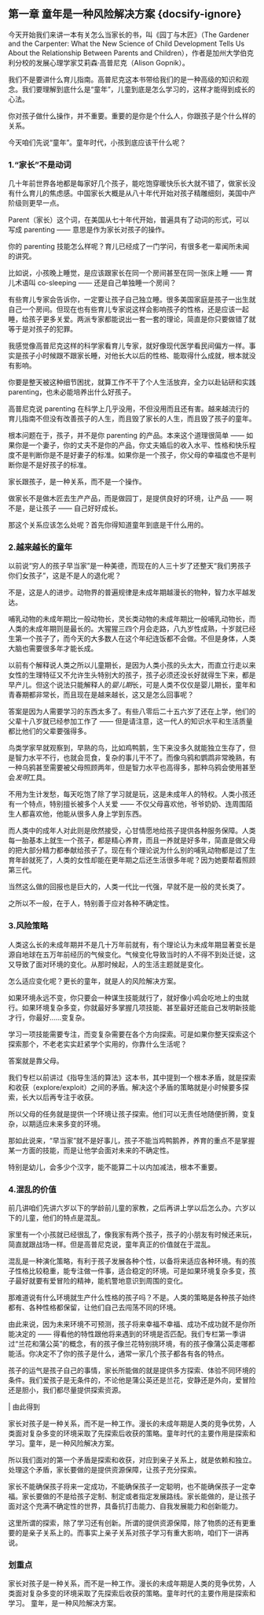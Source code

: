 ## 第一章 童年是一种风险解决方案 {docsify-ignore}

今天开始我们来讲一本有关怎么当家长的书，叫《园丁与木匠》（The Gardener and the Carpenter: What the New Science of Child Development Tells Us About the Relationship Between Parents and Children），作者是加州大学伯克利分校的发展心理学家艾莉森·高普尼克（Alison Gopnik）。

我们不是要讲什么育儿指南。高普尼克这本书带给我们的是一种高级的知识和观念。我们要理解到底什么是“童年”，儿童到底是怎么学习的，这样才能得到成长的心法。

你对孩子做什么操作，并不重要。重要的是你是个什么人，你跟孩子是个什么样的关系。

今天咱们先说“童年”。童年时代，小孩到底应该干什么呢？

### 1.“家长”不是动词

几十年前世界各地都是每家好几个孩子，能吃饱穿暖快乐长大就不错了，做家长没有什么育儿的焦虑感。中国家长大概是从八十年代开始对孩子精雕细刻，美国中产阶级则更早一点。

Parent（家长）这个词，在美国从七十年代开始，普遍具有了动词的形式，可以写成 parenting —— 意思是作为家长对孩子的操作。

你的 parenting 技能怎么样呢？育儿已经成了一门学问，有很多老一辈闻所未闻的讲究。

比如说，小孩晚上睡觉，是应该跟家长在同一个房间甚至在同一张床上睡 —— 育儿术语叫 co-sleeping —— 还是自己单独睡一个房间？

有些育儿专家会告诉你，一定要让孩子自己独立睡。很多美国家庭是孩子一出生就自己一个房间。但现在也有些育儿专家说这样会影响孩子的性格，还是应该一起睡，给孩子更多关爱。两派专家都能说出一套一套的理论，简直是你只要做错了就等于是对孩子的犯罪。

我感觉像高普尼克这样的科学家看育儿专家，就好像现代医学看民间偏方一样。事实是孩子小时候跟不跟家长睡，对他长大以后的性格、能取得什么成就，根本就没有影响。

你要是整天被这种细节困扰，就算工作不干了个人生活放弃，全力以赴钻研和实践 parenting，也未必能培养出什么好孩子。

高普尼克说 parenting 在科学上几乎没用，不但没用而且还有害。越来越流行的育儿指南不但没有改善孩子的人生，而且毁了家长的人生，而且毁了孩子的童年。

根本问题在于，孩子，并不是你 parenting 的产品。本来这个道理很简单 —— 如果你是一个妻子，你的丈夫不是你的产品，你丈夫婚后的收入水平、性格和快乐程度不是判断你是不是好妻子的标准。如果你是一个孩子，你父母的幸福度也不是判断你是不是好孩子的标准。

家长跟孩子，是一种关系，而不是一个操作。

做家长不是做木匠去生产产品，而是做园丁，是提供良好的环境，让产品 —— 啊不是，是让孩子 —— 自己好好成长。

那这个关系应该怎么处呢？首先你得知道童年到底是干什么用的。

### 2.越来越长的童年

以前说“穷人的孩子早当家”是一种美德，而现在的人三十岁了还整天“我们男孩子你们女孩子”，这是不是人的退化呢？

不是，这是人的进步。动物界的普遍规律是未成年期越漫长的物种，智力水平越发达。

哺乳动物的未成年期比一般动物长，灵长类动物的未成年期比一般哺乳动物长，而人类的未成年期则是最长的。大猩猩三四个月会走路，八九岁性成熟，十岁就已经生第一个孩子了，而今天的大多数人在这个年纪连饭都不会做。不但是身体，人类大脑也需要很多年才能长成。

以前有个解释说人类之所以儿童期长，是因为人类小孩的头太大，而直立行走以来女性的生理特征又不允许生头特别大的孩子，孩子必须还没长好就得生下来，都是早产儿。但这个说法只能解释人的*婴儿期*长，可是人类不仅仅是婴儿期长，童年和青春期都非常长，而且现在是越来越长，这又是怎么回事呢？

答案是因为人需要学习的东西太多了。有些八零后二十五六岁了还在上学，他们的父辈十八岁就已经参加工作了 —— 但是请注意，这一代人的知识水平和生活质量都比他们的父辈要强得多。

鸟类学家早就观察到，早熟的鸟，比如鸡鸭鹅，生下来没多久就能独立生存了，但是智力水平不行，也就会觅食，复杂的事儿干不了。而像乌鸦和鹦鹉非常晚熟，有一种乌鸦甚至需要被父母照顾两年，但是智力水平也高得多，那种乌鸦会使用甚至会*发明*工具。

不用为生计发愁，每天吃饱了除了学习就是玩，这是未成年人的特权。人类小孩还有一个特点，特别擅长被多个人关爱 —— 不仅父母喜欢他，爷爷奶奶、连周围陌生人都喜欢他，他能从很多人身上学到东西。

而人类中的成年人对此则是欣然接受，心甘情愿地给孩子提供各种服务保障。人类每一胎基本上就生一个孩子，都是精心养育，而且一养就是好多年，简直是做父母的把大部分精力都奉献给孩子了。现在有个理论说为什么别的哺乳动物都是过了生育年龄就死了，人类的女性却能在更年期之后还生活很多年呢？因为她要帮着照顾第三代。

当然这么做的回报也是巨大的，人类一代比一代强，早就不是一般的灵长类了。

之所以不一般，在于人，特别善于应对各种不确定性。

### 3.风险策略

人类这么长的未成年期并不是几十万年前就有，有个理论认为未成年期显著变长是源自地球在五万年前经历的气候变化。气候变化导致当时的人不得不到处迁徙，这又导致了面对环境的变化。从那时候起，人的生活主题就是变化。

怎么适应变化呢？更长的童年，就是人的风险解决方案。

如果环境永远不变，你只要会一种谋生技能就行了，就好像小鸡会吃地上的虫就行。如果环境复杂多变，你就最好多掌握几项技能、甚至最好还能自己发明新技能才行，你最好……变复杂。

学习一项技能需要专注，而变复杂需要在各个方向探索。可是如果你整天探索这个探索那个，不老老实实赶紧学个实用的，你靠什么生活呢？

答案就是靠父母。

我们专栏以前讲过《指导生活的算法》这本书，其中提到一个根本矛盾，就是探索和收获（explore/exploit）之间的矛盾。解决这个矛盾的策略就是小时候要多探索，长大以后再专注于收获。

所以父母的任务就是提供一个环境让孩子探索。他们可以无责任地随便折腾，变复杂，以期适应未来多变的环境。

那如此说来，“早当家”就不是好事儿，孩子不能当鸡鸭鹅养，养育的重点不是掌握某一方面的技能，而是让他学会面对未来的不确定性。

特别是幼儿，会多少个汉字，能不能算二十以内加减法，根本不重要。

### 4.混乱的价值

前几讲咱们先讲六岁以下的学龄前儿童的家教，之后再讲上学以后怎么办。六岁以下的儿童，他们的特点是混乱。

家里有一个小孩就已经很乱了，像我家有两个孩子，孩子的小朋友有时候还来玩，简直就跟战场一样。但是高普尼克说，童年真正的价值就在于混乱。

混乱是一种演化策略，有利于孩子发展各种个性，以备将来适应各种环境。有的孩子性格比较稳重，能专注做一件事，适合稳定的环境。可是如果环境复杂多变，孩子最好就要有爱冒险的精神，能机警地意识到周围的变化。

那难道说有什么环境就生产什么性格的孩子吗？不是。人类的策略是各种孩子始终都有、各种性格都保留，让他们自己去闯荡不同的环境。

由此来说，因为未来环境不可预测，孩子将来幸福不幸福、成功不成功就不是你所能决定的 —— 得看他的特性跟他将来遇到的环境是否匹配。我们专栏第一季讲过“兰花和蒲公英”的概念，有的孩子像兰花特别挑环境，有的孩子像蒲公英走哪都能活。你决定不了你的孩子是什么，通常一家几个孩子都各有各的特点。

孩子的运气是孩子自己的事情，家长所能做的就是提供多方探索、体验不同环境的条件。我们爱孩子是无条件的，不论他是蒲公英还是兰花，安静还是外向，爱冒险还是胆小，我们都尽量提供探索资源。

| 由此得到

家长对孩子是一种关系，而不是一种工作。漫长的未成年期是人类的竞争优势，人类面对复杂多变的环境采取了先探索后收获的策略。童年时代的主要作用是探索和学习。童年，是一种风险解决方案。

所以我们面对的第一个矛盾是探索和收获，对应到亲子关系上，就是依赖和独立。处理这个矛盾，家长要做的是提供资源保障，让孩子充分探索。

家长不能确保孩子将来一定成功，不能确保孩子一定聪明，也不能确保孩子一定幸福。家长要做的不是给孩子定制、制定或者指定发展路线。家长能做的，是让孩子面对这个充满不确定性的世界，具备抗打击能力、自我发展能力和创新能力。

这里所谓的探索，除了学习还有创新。所谓的提供资源保障，除了物质的还有更重要的是亲子关系上的。而事实上亲子关系对孩子学习有重大影响，咱们下一讲再说。

### 划重点

家长对孩子是一种关系，而不是一种工作。漫长的未成年期是人类的竞争优势，人类面对复杂多变的环境采取了先探索后收获的策略。童年时代的主要作用是探索和学习。 童年，是一种风险解决方案。

